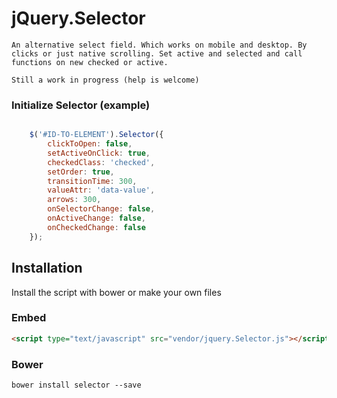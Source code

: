 # jQuery.Selector

	An alternative select field. Which works on mobile and desktop. By clicks or just native scrolling. Set active and selected and call functions on new checked or active. 
	
	Still a work in progress (help is welcome)

### Initialize Selector (example)


```javascript

	$('#ID-TO-ELEMENT').Selector({
		clickToOpen: false,
		setActiveOnClick: true,
		checkedClass: 'checked',
		setOrder: true,
		transitionTime: 300,
		valueAttr: 'data-value',
		arrows: 300,
		onSelectorChange: false,
		onActiveChange: false,
		onCheckedChange: false
	});

```

Installation
------------

Install the script with bower or make your own files

### Embed

```html
<script type="text/javascript" src="vendor/jquery.Selector.js"></script>
```

### Bower

```
bower install selector --save
```